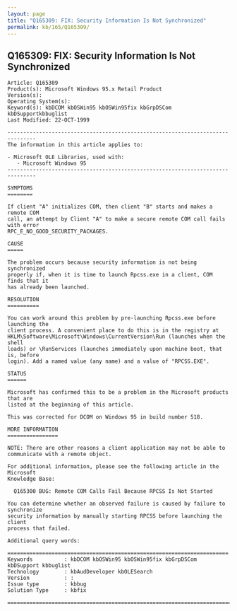 ```yaml
---
layout: page
title: "Q165309: FIX: Security Information Is Not Synchronized"
permalink: kb/165/Q165309/
---
```


## Q165309: FIX: Security Information Is Not Synchronized

	Article: Q165309
	Product(s): Microsoft Windows 95.x Retail Product
	Version(s): 
	Operating System(s): 
	Keyword(s): kbDCOM kbOSWin95 kbOSWin95fix kbGrpDSCom kbDSupportkbbuglist
	Last Modified: 22-OCT-1999
	
	-------------------------------------------------------------------------------
	The information in this article applies to:
	
	- Microsoft OLE Libraries, used with:
	   - Microsoft Windows 95 
	-------------------------------------------------------------------------------
	
	SYMPTOMS
	========
	
	If client "A" initializes COM, then client "B" starts and makes a remote COM
	call, an attempt by Client "A" to make a secure remote COM call fails with error
	RPC_E_NO_GOOD_SECURITY_PACKAGES.
	
	CAUSE
	=====
	
	The problem occurs because security information is not being synchronized
	properly if, when it is time to launch Rpcss.exe in a client, COM finds that it
	has already been launched.
	
	RESOLUTION
	==========
	
	You can work around this problem by pre-launching Rpcss.exe before launching the
	client process. A convenient place to do this is in the registry at
	HKLM\Software\Microsoft\Windows\CurrentVersion\Run (launches when the shell
	loads) or \RunServices (launches immediately upon machine boot, that is, before
	login). Add a named value (any name) and a value of "RPCSS.EXE".
	
	STATUS
	======
	
	Microsoft has confirmed this to be a problem in the Microsoft products that are
	listed at the beginning of this article.
	
	This was corrected for DCOM on Windows 95 in build number 518.
	
	MORE INFORMATION
	================
	
	NOTE: There are other reasons a client application may not be able to
	communicate with a remote object.
	
	For additional information, please see the following article in the Microsoft
	Knowledge Base:
	
	  Q165300 BUG: Remote COM Calls Fail Because RPCSS Is Not Started
	
	You can determine whether an observed failure is caused by failure to synchronize
	security information by manually starting RPCSS before launching the client
	process that failed.
	
	Additional query words:
	
	======================================================================
	Keywords          : kbDCOM kbOSWin95 kbOSWin95fix kbGrpDSCom kbDSupport kbbuglist
	Technology        : kbAudDeveloper kbOLESearch
	Version           : :
	Issue type        : kbbug
	Solution Type     : kbfix
	
	=============================================================================
	

